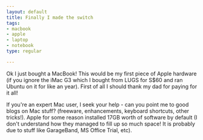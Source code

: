 ```yaml
--- 
layout: default
title: Finally I made the switch
tags: 
- macbook
- apple
- laptop
- notebook
type: regular

---
```

<p>Ok I just bought a MacBook! This would be my first piece of Apple hardware (if you ignore the iMac G3 which I bought from LUGS for S$60 and ran Ubuntu on it for like an year). First of all I should thank my dad for paying for it all!</p>

<p>If you're an expert Mac user, I seek your help - can you point me to good blogs on Mac stuff? (freeware, enhancements, keyboard shortcuts, other tricks!). Apple for some reason installed 17GB worth of software by default (I don't understand how they managed to fill up so much space! It is probably due to stuff like GarageBand, MS Office Trial, etc). </p>
